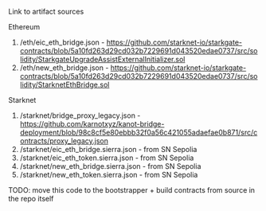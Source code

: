 Link to artifact sources

Ethereum
1. /eth/eic_eth_bridge.json - <https://github.com/starknet-io/starkgate-contracts/blob/5a10fd263d29cd032b7229691d043520edae0737/src/solidity/StarkgateUpgradeAssistExternalInitializer.sol>
2. /eth/new_eth_bridge.json - <https://github.com/starknet-io/starkgate-contracts/blob/5a10fd263d29cd032b7229691d043520edae0737/src/solidity/StarknetEthBridge.sol>

Starknet
1. /starknet/bridge_proxy_legacy.json - <https://github.com/karnotxyz/kanot-bridge-deployment/blob/98c8cf5e80ebbb32f0a56c421055adaefae0b871/src/contracts/proxy_legacy.json>
2. /starknet/eic_eth_bridge.sierra.json - from SN Sepolia
3. /starknet/eic_eth_token.sierra.json - from SN Sepolia
4. /starknet/new_eth_bridge.sierra.json - from SN Sepolia
5. /starknet/new_eth_token.sierra.json - from SN Sepolia

TODO: move this code to the bootstrapper + build contracts from source
in the repo itself
